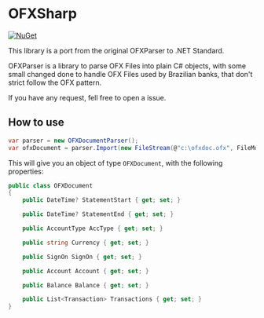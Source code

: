 # OFXSharp
[![NuGet](https://buildstats.info/nuget/OfxSharp.NetStandard)](http://www.nuget.org/packages/OfxSharp.NetStandard)

This library is a port from the original OFXParser to .NET Standard.

OFXParser is a library to parse OFX Files into plain C# objects, with some small changed done to handle OFX Files used by Brazilian banks, that don't strict follow the OFX pattern.

If you have any request, fell free to open a issue.

## How to use

```C#
var parser = new OFXDocumentParser();
var ofxDocument = parser.Import(new FileStream(@"c:\ofxdoc.ofx", FileMode.Open));
```

This will give you an object of type `OFXDocument`, with the following properties:

```C#
public class OFXDocument
{
    public DateTime? StatementStart { get; set; }

    public DateTime? StatementEnd { get; set; }

    public AccountType AccType { get; set; }

    public string Currency { get; set; }

    public SignOn SignOn { get; set; }

    public Account Account { get; set; }

    public Balance Balance { get; set; }

    public List<Transaction> Transactions { get; set; }
}
```
